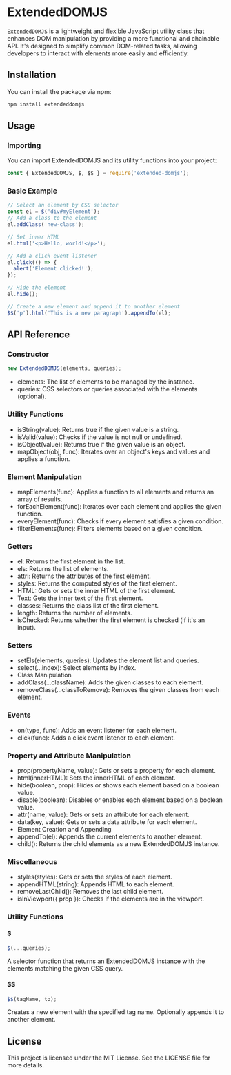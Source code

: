 # ExtendedDOMJS

`ExtendedDOMJS` is a lightweight and flexible JavaScript utility class that enhances DOM manipulation by providing a more functional and chainable API. It's designed to simplify common DOM-related tasks, allowing developers to interact with elements more easily and efficiently.

## Installation

You can install the package via npm:

```bash
npm install extendeddomjs
```

## Usage

### Importing

You can import ExtendedDOMJS and its utility functions into your project:

```js 
const { ExtendedDOMJS, $, $$ } = require('extended-domjs');
```


### Basic Example
```javascript
// Select an element by CSS selector
const el = $('div#myElement');
// Add a class to the element
el.addClass('new-class');

// Set inner HTML
el.html('<p>Hello, world!</p>');

// Add a click event listener
el.click(() => {
  alert('Element clicked!');
});

// Hide the element
el.hide();

// Create a new element and append it to another element
$$('p').html('This is a new paragraph').appendTo(el);
```

## API Reference

### Constructor
```js
new ExtendedDOMJS(elements, queries);
```

 - elements: The list of elements to be managed by the instance.
 - queries: CSS selectors or queries associated with the elements (optional).
### Utility Functions
 
 - isString(value): Returns true if the given value is a string.
 - isValid(value): Checks if the value is not null or undefined.
 - isObject(value): Returns true if the given value is an object.
 - mapObject(obj, func): Iterates over an object's keys and values and applies a function.
### Element Manipulation
 - mapElements(func): Applies a function to all elements and returns an array of results.
 - forEachElement(func): Iterates over each element and applies the given function.
 - everyElement(func): Checks if every element satisfies a given condition.
 - filterElements(func): Filters elements based on a given condition.
### Getters
 - el: Returns the first element in the list.
 - els: Returns the list of elements.
 - attri: Returns the attributes of the first element.
 - styles: Returns the computed styles of the first element.
 - HTML: Gets or sets the inner HTML of the first element.
 - Text: Gets the inner text of the first element.
 - classes: Returns the class list of the first element.
 - length: Returns the number of elements.
 - isChecked: Returns whether the first element is checked (if it's an input).
### Setters
 - setEls(elements, queries): Updates the element list and queries.
 - select(...index): Select elements by index.
 - Class Manipulation
 - addClass(...className): Adds the given classes to each element.
 - removeClass(...classToRemove): Removes the given classes from each element.
### Events
 - on(type, func): Adds an event listener for each element.
 - click(func): Adds a click event listener to each element.
### Property and Attribute Manipulation
 - prop(propertyName, value): Gets or sets a property for each element.
 - html(innerHTML): Sets the innerHTML of each element.
 - hide(boolean, prop): Hides or shows each element based on a boolean value.
 - disable(boolean): Disables or enables each element based on a boolean value.
 - attr(name, value): Gets or sets an attribute for each element.
 - data(key, value): Gets or sets a data attribute for each element.
 - Element Creation and Appending
 - appendTo(el): Appends the current elements to another element.
 - child(): Returns the child elements as a new ExtendedDOMJS instance.
### Miscellaneous
 - styles(styles): Gets or sets the styles of each element.
 - appendHTML(string): Appends HTML to each element.
 - removeLastChild(): Removes the last child element.
 - isInViewport({ prop }): Checks if the elements are in the viewport.

### Utility Functions

#### $
```js 
$(...queries);
```
A selector function that returns an ExtendedDOMJS instance with the elements matching the given CSS query.

#### $$
```js
$$(tagName, to);
```
Creates a new element with the specified tag name. Optionally appends it to another element.

## License
This project is licensed under the MIT License. See the LICENSE file for more details.
